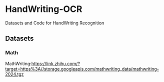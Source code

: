 # HandWriting-OCR
Datasets and Code for HandWriting Recognition

## Datasets
### Math
MathWriting:https://link.zhihu.com/?target=https%3A//storage.googleapis.com/mathwriting_data/mathwriting-2024.tgz

